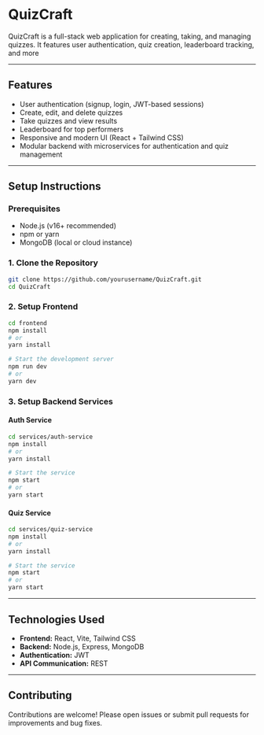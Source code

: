 # QuizCraft

QuizCraft is a full-stack web application for creating, taking, and managing quizzes. It features user authentication, quiz creation, leaderboard tracking, and more

---

## Features

- User authentication (signup, login, JWT-based sessions)
- Create, edit, and delete quizzes
- Take quizzes and view results
- Leaderboard for top performers
- Responsive and modern UI (React + Tailwind CSS)
- Modular backend with microservices for authentication and quiz management

---


## Setup Instructions

### Prerequisites

- Node.js (v16+ recommended)
- npm or yarn
- MongoDB (local or cloud instance)

### 1. Clone the Repository

```bash
git clone https://github.com/yourusername/QuizCraft.git
cd QuizCraft
```

### 2. Setup Frontend

```bash
cd frontend
npm install
# or
yarn install

# Start the development server
npm run dev
# or
yarn dev
```

### 3. Setup Backend Services

#### Auth Service

```bash
cd services/auth-service
npm install
# or
yarn install

# Start the service
npm start
# or
yarn start
```

#### Quiz Service

```bash
cd services/quiz-service
npm install
# or
yarn install

# Start the service
npm start
# or
yarn start
```

---

## Technologies Used

- **Frontend:** React, Vite, Tailwind CSS
- **Backend:** Node.js, Express, MongoDB
- **Authentication:** JWT
- **API Communication:** REST

---

## Contributing

Contributions are welcome! Please open issues or submit pull requests for improvements and bug fixes.


